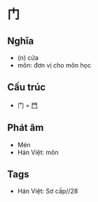 # 门

## Nghĩa

* (n) cửa
* môn: đơn vị cho môn học

## Cấu trúc
* 门 = [門](門.md)

## Phát âm

* Mén
* Hán Việt: môn

## Tags
* Hán Việt: Sơ cấp//28

<script>window.HANZI_FIELD='门';</script>
